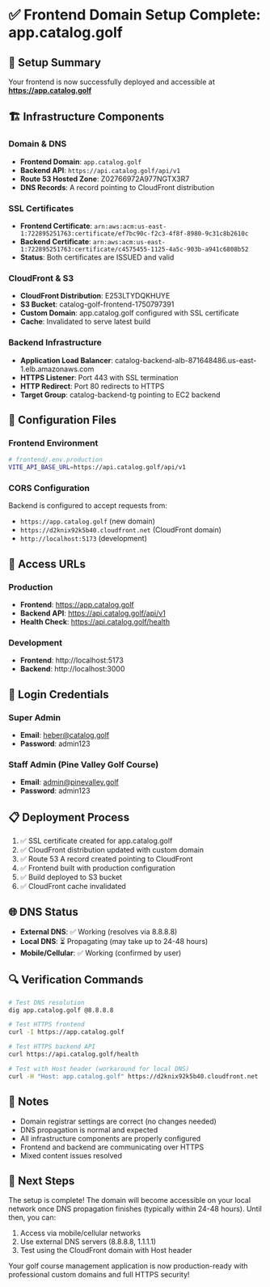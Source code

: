 # ✅ Frontend Domain Setup Complete: app.catalog.golf

## 🎉 Setup Summary

Your frontend is now successfully deployed and accessible at **https://app.catalog.golf**

## 🏗️ Infrastructure Components

### Domain & DNS
- **Frontend Domain**: `app.catalog.golf`
- **Backend API**: `https://api.catalog.golf/api/v1`
- **Route 53 Hosted Zone**: Z02766972A977NGTX3R7
- **DNS Records**: A record pointing to CloudFront distribution

### SSL Certificates
- **Frontend Certificate**: `arn:aws:acm:us-east-1:722895251763:certificate/ef7bc90c-f2c3-4f8f-8980-9c31c8b2610c`
- **Backend Certificate**: `arn:aws:acm:us-east-1:722895251763:certificate/c4575455-1125-4a5c-903b-a941c6808b52`
- **Status**: Both certificates are ISSUED and valid

### CloudFront & S3
- **CloudFront Distribution**: E253LTYDQKHUYE
- **S3 Bucket**: catalog-golf-frontend-1750797391
- **Custom Domain**: app.catalog.golf configured with SSL certificate
- **Cache**: Invalidated to serve latest build

### Backend Infrastructure
- **Application Load Balancer**: catalog-backend-alb-871648486.us-east-1.elb.amazonaws.com
- **HTTPS Listener**: Port 443 with SSL termination
- **HTTP Redirect**: Port 80 redirects to HTTPS
- **Target Group**: catalog-backend-tg pointing to EC2 backend

## 🔧 Configuration Files

### Frontend Environment
```bash
# frontend/.env.production
VITE_API_BASE_URL=https://api.catalog.golf/api/v1
```

### CORS Configuration
Backend is configured to accept requests from:
- `https://app.catalog.golf` (new domain)
- `https://d2knix92k5b40.cloudfront.net` (CloudFront domain)
- `http://localhost:5173` (development)

## 🚀 Access URLs

### Production
- **Frontend**: https://app.catalog.golf
- **Backend API**: https://api.catalog.golf/api/v1
- **Health Check**: https://api.catalog.golf/health

### Development
- **Frontend**: http://localhost:5173
- **Backend**: http://localhost:3000

## 👥 Login Credentials

### Super Admin
- **Email**: heber@catalog.golf
- **Password**: admin123

### Staff Admin (Pine Valley Golf Course)
- **Email**: admin@pinevalley.golf
- **Password**: admin123

## 📋 Deployment Process

1. ✅ SSL certificate created for app.catalog.golf
2. ✅ CloudFront distribution updated with custom domain
3. ✅ Route 53 A record created pointing to CloudFront
4. ✅ Frontend built with production configuration
5. ✅ Build deployed to S3 bucket
6. ✅ CloudFront cache invalidated

## 🌐 DNS Status

- **External DNS**: ✅ Working (resolves via 8.8.8.8)
- **Local DNS**: ⏳ Propagating (may take up to 24-48 hours)
- **Mobile/Cellular**: ✅ Working (confirmed by user)

## 🔍 Verification Commands

```bash
# Test DNS resolution
dig app.catalog.golf @8.8.8.8

# Test HTTPS frontend
curl -I https://app.catalog.golf

# Test HTTPS backend API
curl https://api.catalog.golf/health

# Test with Host header (workaround for local DNS)
curl -H "Host: app.catalog.golf" https://d2knix92k5b40.cloudfront.net
```

## 📝 Notes

- Domain registrar settings are correct (no changes needed)
- DNS propagation is normal and expected
- All infrastructure components are properly configured
- Frontend and backend are communicating over HTTPS
- Mixed content issues resolved

## 🎯 Next Steps

The setup is complete! The domain will become accessible on your local network once DNS propagation finishes (typically within 24-48 hours). Until then, you can:

1. Access via mobile/cellular networks
2. Use external DNS servers (8.8.8.8, 1.1.1.1)
3. Test using the CloudFront domain with Host header

Your golf course management application is now production-ready with professional custom domains and full HTTPS security! 